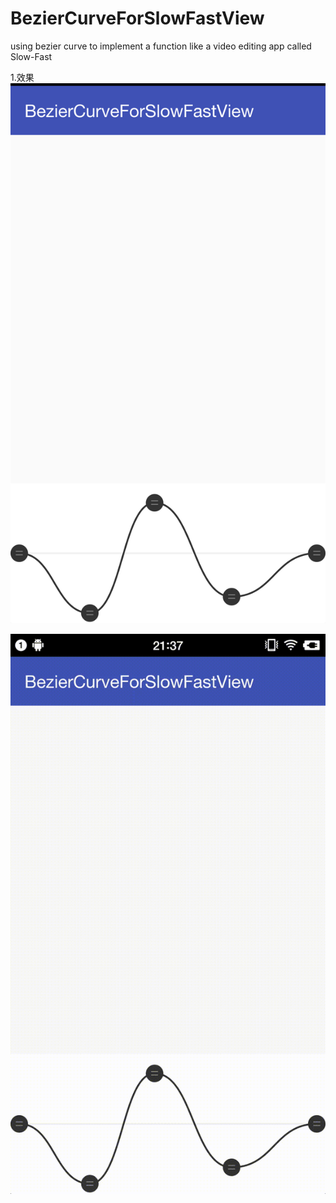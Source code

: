 # BezierCurveForSlowFastView
using bezier curve to implement a function like a video editing app called Slow-Fast

1.效果
<img src="https://github.com/DXDRush/BezierCurveForSlowFastView/blob/master/screenshots/1.png" />

<img src="https://github.com/DXDRush/BezierCurveForSlowFastView/blob/master/screenshots/2.gif" />

